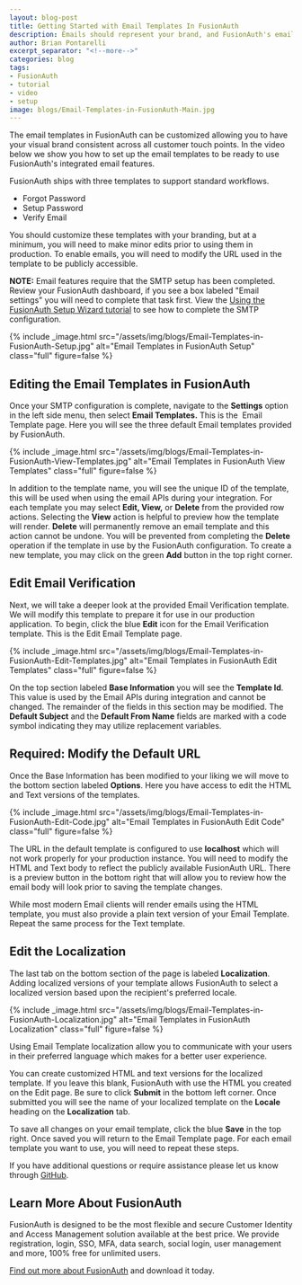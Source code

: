 ```yaml
---
layout: blog-post
title: Getting Started with Email Templates In FusionAuth
description: Emails should represent your brand, and FusionAuth's email templates help you do that with ease.
author: Brian Pontarelli
excerpt_separator: "<!--more-->"
categories: blog
tags:
- FusionAuth
- tutorial
- video
- setup
image: blogs/Email-Templates-in-FusionAuth-Main.jpg
---
```


The email templates in FusionAuth can be customized allowing you to have your visual brand consistent across all customer touch points. In the video below we show you how to set up the email templates to be ready to use FusionAuth's integrated email features.
<!--more-->
FusionAuth ships with three templates to support standard workflows.
- Forgot Password
- Setup Password
- Verify Email

You should customize these templates with your branding, but at a minimum, you will need to make minor edits prior to using them in production. To enable emails, you will need to modify the URL used in the template to be publicly accessible.

**NOTE:** Email features require that the SMTP setup has been completed. Review your FusionAuth dashboard, if you see a box labeled "Email settings" you will need to complete that task first. View the [Using the FusionAuth Setup Wizard tutorial](NEEDLINK/blog/2018/03/06/using-the-passport-setup-wizard/) to see how to complete the SMTP configuration.

{% include _image.html src="/assets/img/blogs/Email-Templates-in-FusionAuth-Setup.jpg" alt="Email Templates in FusionAuth Setup" class="full" figure=false %}


## Editing the Email Templates in FusionAuth

Once your SMTP configuration is complete, navigate to the **Settings** option in the left side menu, then select **Email Templates.** This is the  Email Template page. Here you will see the three default Email templates provided by FusionAuth.

{% include _image.html src="/assets/img/blogs/Email-Templates-in-FusionAuth-View-Templates.jpg" alt="Email Templates in FusionAuth View Templates" class="full" figure=false %}

In addition to the template name, you will see the unique ID of the template, this will be used when using the email APIs during your integration. For each template you may select **Edit, View,** or **Delete** from the provided row actions. Selecting the **View** action is helpful to preview how the template will render. **Delete** will permanently remove an email template and this action cannot be undone. You will be prevented from completing the **Delete** operation if the template in use by the FusionAuth configuration. To create a new template, you may click on the green **Add** button in the top right corner.

## Edit Email Verification

Next, we will take a deeper look at the provided Email Verification template. We will modify this template to prepare it for use in our production application. To begin, click the blue **Edit** icon for the Email Verification template. This is the Edit Email Template page.

{% include _image.html src="/assets/img/blogs/Email-Templates-in-FusionAuth-Edit-Templates.jpg" alt="Email Templates in FusionAuth Edit Templates" class="full" figure=false %}


On the top section labeled **Base Information** you will see the **Template Id**. This value is used by the Email APIs during integration and cannot be changed. The remainder of the fields in this section may be modified. The **Default Subject** and the **Default From Name** fields are marked with a code symbol indicating they may utilize replacement variables.

## Required: Modify the Default URL

Once the Base Information has been modified to your liking we will move to the bottom section labeled **Options**. Here you have access to edit the HTML and Text versions of the templates.

{% include _image.html src="/assets/img/blogs/Email-Templates-in-FusionAuth-Edit-Code.jpg" alt="Email Templates in FusionAuth Edit Code" class="full" figure=false %}

The URL in the default template is configured to use **localhost** which will not work properly for your production instance. You will need to modify the HTML and Text body to reflect the publicly available FusionAuth URL. There is a preview button in the bottom right that will allow you to review how the email body will look prior to saving the template changes.

While most modern Email clients will render emails using the HTML template, you must also provide a plain text version of your Email Template. Repeat the same process for the Text template.  

## Edit the Localization

The last tab on the bottom section of the page is labeled **Localization**. Adding localized versions of your template allows FusionAuth to select a localized version based upon the recipient's preferred locale.

{% include _image.html src="/assets/img/blogs/Email-Templates-in-FusionAuth-Localization.jpg" alt="Email Templates in FusionAuth Localization" class="full" figure=false %}

Using Email Template localization allow you to communicate with your users in their preferred language which makes for a better user experience.

You can create customized HTML and text versions for the localized template. If you leave this blank, FusionAuth with use the HTML you created on the Edit page. Be sure to click **Submit** in the bottom left corner. Once submitted you will see the name of your localized template on the **Locale** heading on the **Localization** tab.

To save all changes on your email template, click the blue **Save** in the top right. Once saved you will return to the Email Template page. For each email template you want to use, you will need to repeat these steps.

If you have additional questions or require assistance please let us know through [GitHub](https://github.com/FusionAuth/fusionauth-issues "Jump to GitHub").

## Learn More About FusionAuth

FusionAuth is designed to be the most flexible and secure Customer Identity and Access Management solution available at the best price. We provide registration, login, SSO, MFA, data search, social login, user management and more, 100% free for unlimited users.

[Find out more about FusionAuth](https://fusionauth.io/ "FusionAuth Home") and download it today.

<!--
- FusionAuth
- Tutorials
-->
